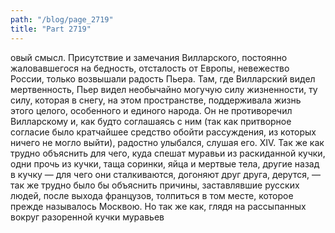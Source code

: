 ```yaml
---
path: "/blog/page_2719"
title: "Part 2719"
---
```


овый смысл. Присутствие и замечания Вилларского, постоянно жаловавшегося на бедность, отсталость от Европы, невежество России, только возвышали радость Пьера. Там, где Вилларский видел мертвенность, Пьер видел необычайно могучую силу жизненности, ту силу, которая в снегу, на этом пространстве, поддерживала жизнь этого целого, особенного и единого народа. Он не противоречил Вилларскому и, как будто соглашаясь с ним (так как притворное согласие было кратчайшее средство обойти рассуждения, из которых ничего не могло выйти), радостно улыбался, слушая его.
XIV.
Так же как трудно объяснить для чего, куда спешат муравьи из раскиданной кучки, одни прочь из кучки, таща соринки, яйца и мертвые тела, другие назад в кучку — для чего они сталкиваются, догоняют друг друга, дерутся, — так же трудно было бы объяснить причины, заставлявшие русских людей, после выхода французов, толпиться в том месте, которое прежде называлось Москвою. Но так же как, глядя на рассыпанных вокруг разоренной кучки муравьев
